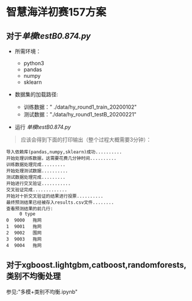 # 智慧海洋初赛157方案
## 对于*单模testB0.874.py*
- 所需环境：
	 - python3
	 - pandas
	 - numpy
	 - sklearn
- 数据集的加载路径:
	- 训练数据：" ./data/hy_round1_train_20200102"
  - 测试数据："./data/hy_round1_testB_20200221"
    

 - 运行 *单模testB0.874.py*
  > 应该会得到下面的打印输出（整个过程大概需要3分钟）：

	导入依赖库(pandas,numpy,sklearn)成功..........
	开始处理训练数据，这需要花费几分钟时间..........
	训练数据处理完成.........
	开始处理测试数据..........
	测试数据处理完成.........
	开始进行交叉验证...........
	交叉验证完成.............
	开始对十折交叉验证的结果进行投票..........
	最终预测结果已经被存入results.csv文件........
	查看预测结果的前几行:
 	     0 type
	0  9000   拖网
	1  9001   拖网
	2  9002   围网
	3  9003   拖网
	4  9004   拖网
## 对于xgboost.lightgbm,catboost,randomforests,类别不均衡处理
参见:"多模+类别不均衡.ipynb"


